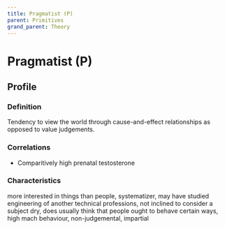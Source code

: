 ```yaml
---
title: Pragmatist (P)
parent: Primitives
grand_parent: Theory
---
```


# Pragmatist (P)

## Profile

### Definition

Tendency to view the world through cause-and-effect relationships as opposed to value judgements.

### Correlations

* Comparitively high prenatal testosterone

### Characteristics

more interested in things than people, systematizer, may have studied engineering of another technical professions, not inclined to consider a subject dry, does usually think that people ought to behave certain ways, high mach behaviour, non-judgemental, impartial